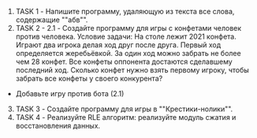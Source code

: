 1. TASK 1 - Напишите программу, удаляющую из текста все слова, содержащие ""абв"".
2. TASK 2 - 2.1 - Создайте программу для игры с конфетами человек против человека.
Условие задачи: На столе лежит 2021 конфета. Играют два игрока делая ход друг после друга. Первый ход определяется жеребьёвкой.
За один ход можно забрать не более чем 28 конфет. Все конфеты оппонента достаются сделавшему последний ход.
Сколько конфет нужно взять первому игроку, чтобы забрать все конфеты у своего конкурента?
- Добавьте игру против бота (2.1)
3. TASK 3 - Создайте программу для игры в ""Крестики-нолики"".
4. TASK 4 - Реализуйте RLE алгоритм: реализуйте модуль сжатия и восстановления данных.
